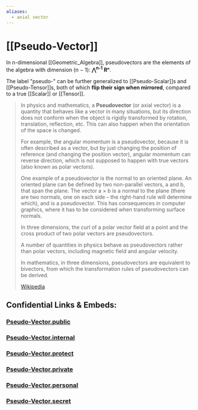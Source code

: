 ```yaml
---
aliases:
  - axial vector
---
```


# [[Pseudo-Vector]] 

In n-dimensional [[Geometric_Algebra]], 
pseudovectors are the 
elements of the algebra with dimension (n − 1): __⋀<sup>n-1</sup> Rⁿ__. 

The label "pseudo-" can be further generalized 
to [[Pseudo-Scalar]]s and [[Pseudo-Tensor]]s, 
both of which __flip their sign when mirrored__, 
compared to a true [[Scalar]] or [[Tensor]].


> In physics and mathematics, a **Pseudovector** (or axial vector) 
> is a quantity that behaves like a vector in many situations, 
> but its direction does not conform 
> when the object is rigidly transformed by 
> rotation, translation, reflection, etc. 
> This can also happen when the orientation of the space is changed. 
> 
> For example, the angular momentum is a pseudovector, 
> because it is often described as a vector, 
> but by just changing the position of reference 
> (and changing the position vector), 
> angular momentum can reverse direction, 
> which is not supposed to happen with true vectors 
> (also known as polar vectors).
> 
> One example of a pseudovector is the normal to an oriented plane. An oriented plane can be defined by two non-parallel vectors, a and b, that span the plane. 
> The vector a × b is a normal to the plane 
> (there are two normals, one on each side – 
> the right-hand rule will determine which), and is a pseudovector. 
> This has consequences in computer graphics, 
> where it has to be considered when transforming surface normals.
>
> In three dimensions, the curl of a polar vector field at a point 
> and the cross product of two polar vectors are pseudovectors.
> 
> A number of quantities in physics behave as pseudovectors 
> rather than polar vectors, 
> including magnetic field and angular velocity. 
> 
> In mathematics, in three dimensions, 
> pseudovectors are equivalent to bivectors, 
> from which the transformation rules of pseudovectors can be derived. 
> 
> [Wikipedia](https://en.wikipedia.org/wiki/Pseudovector)


## Confidential Links & Embeds: 

### [Pseudo-Vector.public](/_public\Mathematics\Geometry/Pseudo-Vector.public.md) 

### [Pseudo-Vector.internal](/_internal\Mathematics\Geometry/Pseudo-Vector.internal.md) 

### [Pseudo-Vector.protect](/_protect\Mathematics\Geometry/Pseudo-Vector.protect.md) 

### [Pseudo-Vector.private](/_private\Mathematics\Geometry/Pseudo-Vector.private.md) 

### [Pseudo-Vector.personal](/_personal\Mathematics\Geometry/Pseudo-Vector.personal.md) 

### [Pseudo-Vector.secret](/_secret\Mathematics\Geometry/Pseudo-Vector.secret.md)

